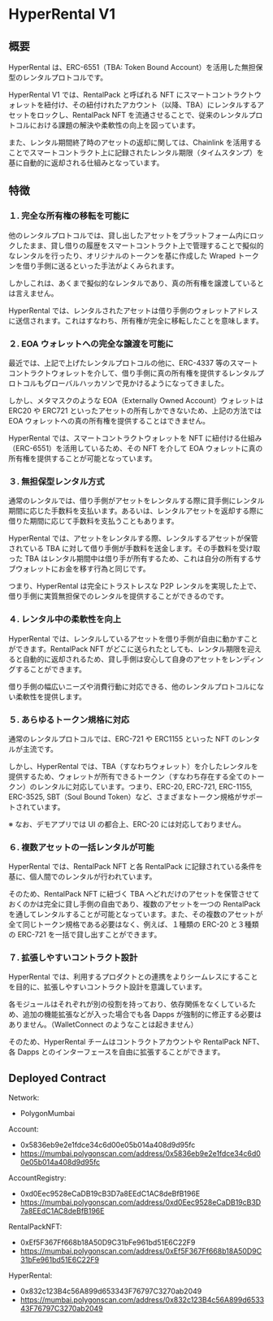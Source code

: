 # HyperRental V1

## 概要

HyperRental は、ERC-6551（TBA: Token Bound Account）を活用した無担保型のレンタルプロトコルです。

HyperRental V1 では、RentalPack と呼ばれる NFT にスマートコントラクトウォレットを紐付け、その紐付けれたアカウント（以降、TBA）にレンタルするアセットをロックし、RentalPack NFT を流通させることで、従来のレンタルプロトコルにおける課題の解決や柔軟性の向上を図っています。

また、レンタル期間終了時のアセットの返却に関しては、Chainlink を活用することでスマートコントラクト上に記録されたレンタル期限（タイムスタンプ）を基に自動的に返却される仕組みとなっています。

## 特徴

### １. 完全な所有権の移転を可能に

他のレンタルプロトコルでは、貸し出したアセットをプラットフォーム内にロックしたまま、貸し借りの履歴をスマートコントラクト上で管理することで擬似的なレンタルを行ったり、オリジナルのトークンを基に作成した Wraped トークンを借り手側に送るといった手法がよくみられます。

しかしこれは、あくまで擬似的なレンタルであり、真の所有権を譲渡しているとは言えません。

HyperRental では、レンタルされたアセットは借り手側のウォレットアドレスに送信されます。これはすなわち、所有権が完全に移転したことを意味します。

### ２. EOA ウォレットへの完全な譲渡を可能に

最近では、上記で上げたレンタルプロトコルの他に、ERC-4337 等のスマートコントラクトウォレットを介して、借り手側に真の所有権を提供するレンタルプロトコルもグローバルハッカソンで見かけるようになってきました。

しかし、メタマスクのような EOA（Externally Owned Account）ウォレットは ERC20 や ERC721 といったアセットの所有しかできないため、上記の方法では EOA ウォレットへの真の所有権を提供することはできません。

HyperRental では、スマートコントラクトウォレットを NFT に紐付ける仕組み（ERC-6551）を活用しているため、その NFT を介して EOA ウォレットに真の所有権を提供することが可能となっています。

### ３. 無担保型レンタル方式

通常のレンタルでは、借り手側がアセットをレンタルする際に貸手側にレンタル期間に応じた手数料を支払います。あるいは、レンタルアセットを返却する際に借りた期間に応じて手数料を支払うこともあります。

HyperRental では、アセットをレンタルする際、レンタルするアセットが保管されている TBA に対して借り手側が手数料を送金します。その手数料を受け取った TBA はレンタル期間中は借り手が所有するため、これは自分の所有するサブウォレットにお金を移す行為と同じです。

つまり、HyperRental は完全にトラストレスな P2P レンタルを実現した上で、借り手側に実質無担保でのレンタルを提供することができるのです。

### ４. レンタル中の柔軟性を向上

HyperRental では、レンタルしているアセットを借り手側が自由に動かすことができます。RentalPack NFT がどこに送られたとしても、レンタル期限を迎えると自動的に返却されるため、貸し手側は安心して自身のアセットをレンディングすることができます。

借り手側の幅広いニーズや消費行動に対応できる、他のレンタルプロトコルにない柔軟性を提供します。

### ５. あらゆるトークン規格に対応

通常のレンタルプロトコルでは、ERC-721 や ERC1155 といった NFT のレンタルが主流です。

しかし、HyperRental では、TBA（すなわちウォレット）を介したレンタルを提供するため、ウォレットが所有できるトークン（すなわち存在する全てのトークン）のレンタルに対応しています。つまり、ERC-20, ERC-721, ERC-1155, ERC-3525, SBT（Soul Bound Token）など、さまざまなトークン規格がサポートされています。

※ なお、デモアプリでは UI の都合上、ERC-20 には対応しておりません。

### ６. 複数アセットの一括レンタルが可能

HyperRental では、RentalPack NFT と各 RentalPack に記録されている条件を基に、個人間でのレンタルが行われています。

そのため、RentalPack NFT に紐づく TBA へどれだけのアセットを保管させておくのかは完全に貸し手側の自由であり、複数のアセットを一つの RentalPack を通してレンタルすることが可能となっています。また、その複数のアセットが全て同じトークン規格である必要はなく、例えば、１種類の ERC-20 と３種類の ERC-721 を一括で貸し出すことができます。

### ７. 拡張しやすいコントラクト設計

HyperRental では、利用するプロダクトとの連携をよりシームレスにすることを目的に、拡張しやすいコントラクト設計を意識しています。

各モジュールはそれぞれが別の役割を持っており、依存関係をなくしているため、追加の機能拡張などが入った場合でも各 Dapps が強制的に修正する必要はありません。（WalletConnect のようなことは起きません）

そのため、HyperRental チームはコントラクトアカウントや RentalPack NFT、各 Dapps とのインターフェースを自由に拡張することができます。

## Deployed Contract

Network:

- PolygonMumbai

Account:

- 0x5836eb9e2e1fdce34c6d00e05b014a408d9d95fc
- https://mumbai.polygonscan.com/address/0x5836eb9e2e1fdce34c6d00e05b014a408d9d95fc

AccountRegistry:

- 0xd0Eec9528eCaDB19cB3D7a8EEdC1AC8deBfB196E
- https://mumbai.polygonscan.com/address/0xd0Eec9528eCaDB19cB3D7a8EEdC1AC8deBfB196E

RentalPackNFT:

- 0xEf5F367Ff668b18A50D9C31bFe961bd51E6C22F9
- https://mumbai.polygonscan.com/address/0xEf5F367Ff668b18A50D9C31bFe961bd51E6C22F9

HyperRental:

- 0x832c123B4c56A899d653343F76797C3270ab2049
- https://mumbai.polygonscan.com/address/0x832c123B4c56A899d653343F76797C3270ab2049

